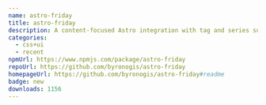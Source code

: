 ```yaml
---
name: astro-friday
title: astro-friday
description: A content-focused Astro integration with tag and series support.
categories:
  - css+ui
  - recent
npmUrl: https://www.npmjs.com/package/astro-friday
repoUrl: https://github.com/byronogis/astro-friday
homepageUrl: https://github.com/byronogis/astro-friday#readme
badge: new
downloads: 1156
---
```

